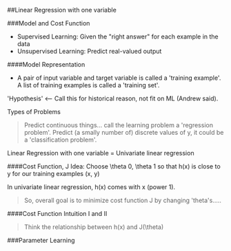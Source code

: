 ##Linear Regression with one variable

###Model and Cost Function
- Supervised Learning: Given the "right answer" for each example in the data
- Unsupervised Learning: Predict real-valued output

####Model Representation
- A pair of input variable and target variable is called a 'training example'. A list of training examples is called a 'training set'.

'Hypothesis' <-- Call this for historical reason, not fit on ML (Andrew said).

Types of Problems
>Predict continuous things... call the learning problem a 'regression problem'.
>Predict (a smally number of) discrete values of y, it could be a 'classification problem'.

Linear Regression with one variable = Univariate linear regression

####Cost Function, J
Idea: Choose \theta 0, \theta 1 so that h(x) is close to y for our training examples (x, y)

In univariate linear regression, h(x) comes with x (power 1).

>So, overall goal is to minimize cost function J by changing 'theta's.....

####Cost Function Intuition I and II
>Think the relationship between h(x) and J(\theta)

###Parameter Learning
